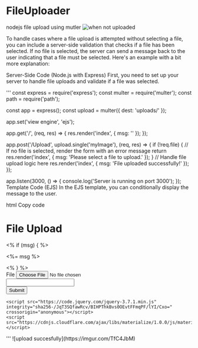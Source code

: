 # FileUploader
nodejs file upload using mutler 
![when not uploaded ](https://imgur.com/giJlnSq)

To handle cases where a file upload is attempted without selecting a file, you can include a server-side validation that checks if a file has been selected. If no file is selected, the server can send a message back to the user indicating that a file must be selected. Here's an example with a bit more explanation:

Server-Side Code (Node.js with Express)
First, you need to set up your server to handle file uploads and validate if a file was selected.

'''
const express = require('express');
const multer = require('multer');
const path = require('path');

const app = express();
const upload = multer({ dest: 'uploads/' });

app.set('view engine', 'ejs');

app.get('/', (req, res) => {
    res.render('index', { msg: '' });
});

app.post('/Upload', upload.single('myImage'), (req, res) => {
    if (!req.file) {
        // If no file is selected, render the form with an error message
        return res.render('index', { msg: 'Please select a file to upload.' });
    }
    // Handle file upload logic here
    res.render('index', { msg: 'File uploaded successfully!' });
});

app.listen(3000, () => {
    console.log('Server is running on port 3000');
});
Template Code (EJS)
In the EJS template, you can conditionally display the message to the user.

html
Copy code
<!DOCTYPE html>
<html lang="en">
<head>
    <meta charset="UTF-8">
    <meta name="viewport" content="width=device-width, initial-scale=1.0">
    <title>Node File Uploads</title>
    <link rel="stylesheet" href="https://cdnjs.cloudflare.com/ajax/libs/materialize/1.0.0/css/materialize.min.css">
</head>
<body>
    <div class="container">
        <h1>File Upload</h1>
        <% if (msg) { %>
            <p><%= msg %></p>
        <% } %>
        <form action="/Upload" method="POST" enctype="multipart/form-data">
            <div class="file-field input-field">
              <div class="btn grey">
                <span>File</span>
                <input name="myImage" type="file">
              </div>
              <div class="file-path-wrapper">
                <input class="file-path validate" type="text">
              </div>
            </div>
            <button type="submit" class="btn">Submit</button>
          </form>
    </div>
    
    <script src="https://code.jquery.com/jquery-3.7.1.min.js" integrity="sha256-/JqT3SQfawRcv/BIHPThkBvs0OEvtFFmqPF/lYI/Cxo=" crossorigin="anonymous"></script>
    <script src="https://cdnjs.cloudflare.com/ajax/libs/materialize/1.0.0/js/materialize.min.js"></script>
</body>
</html>
'''
![upload succesfully](https://imgur.com/TfC4JbM)